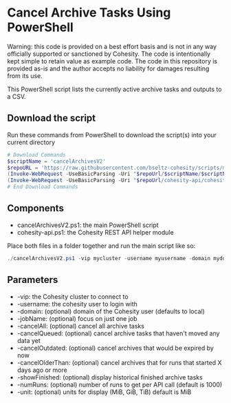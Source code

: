 # Cancel Archive Tasks Using PowerShell

Warning: this code is provided on a best effort basis and is not in any way officially supported or sanctioned by Cohesity. The code is intentionally kept simple to retain value as example code. The code in this repository is provided as-is and the author accepts no liability for damages resulting from its use.

This PowerShell script lists the currently active archive tasks and outputs to a CSV.

## Download the script

Run these commands from PowerShell to download the script(s) into your current directory

```powershell
# Download Commands
$scriptName = 'cancelArchivesV2'
$repoURL = 'https://raw.githubusercontent.com/bseltz-cohesity/scripts/master/powershell'
(Invoke-WebRequest -UseBasicParsing -Uri "$repoUrl/$scriptName/$scriptName.ps1").content | Out-File "$scriptName.ps1"; (Get-Content "$scriptName.ps1") | Set-Content "$scriptName.ps1"
(Invoke-WebRequest -UseBasicParsing -Uri "$repoUrl/cohesity-api/cohesity-api.ps1").content | Out-File cohesity-api.ps1; (Get-Content cohesity-api.ps1) | Set-Content cohesity-api.ps1
# End Download Commands
```

## Components

* cancelArchivesV2.ps1: the main PowerShell script
* cohesity-api.ps1: the Cohesity REST API helper module

Place both files in a folder together and run the main script like so:

```powershell
./cancelArchivesV2.ps1 -vip mycluster -username myusername -domain mydomain.net -cancelAll
```

## Parameters

* -vip: the Cohesity cluster to connect to
* -username: the cohesity user to login with
* -domain: (optional) domain of the Cohesity user (defaults to local)
* -jobName: (optional) focus on just one job
* -cancelAll: (optional) cancel all archive tasks
* -cancelQueued: (optional) cancel archive tasks that haven't moved any data yet
* -cancelOutdated: (optional) cancel archives that would be expired by now
* -cancelOlderThan: (optional) cancel archives that for runs that started X days ago or more
* -showFinished: (optional) display historical finished archive tasks
* -numRuns: (optional) number of runs to get per API call (default is 1000)
* -unit: (optional) units for display (MiB, GiB, TiB) default is MiB
